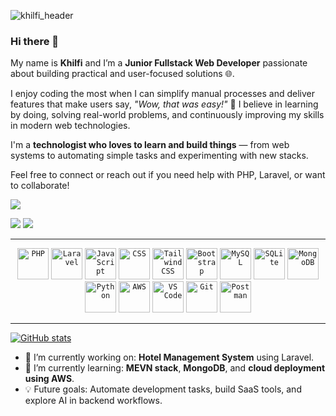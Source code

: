![khilfi_header](https://user-images.githubusercontent.com/25181517/117185899-9ccba680-adda-11eb-9003-7c25da391b99.PNG)

### Hi there 👋

My name is **Khilfi** and I’m a **Junior Fullstack Web Developer** passionate about building practical and user-focused solutions 🌐.

I enjoy coding the most when I can simplify manual processes and deliver features that make users say, *"Wow, that was easy!"* 🚀 I believe in learning by doing, solving real-world problems, and continuously improving my skills in modern web technologies.

I'm a **technologist who loves to learn and build things** — from web systems to automating simple tasks and experimenting with new stacks.

Feel free to connect or reach out if you need help with PHP, Laravel, or want to collaborate!

[![](https://komarev.com/ghpvc/?username=KuroMKh&color=000000)](https://github.com/KuroMKh)

[<img src="https://img.shields.io/badge/Gmail-D14836?style=for-the-badge&logo=gmail&logoColor=white">](mailto:muhdkhilfi36@gmail.com)
[<img src="https://img.shields.io/badge/LinkedIn-0077B5?style=for-the-badge&logo=linkedin&logoColor=white">](https://www.linkedin.com/in/muhammad-khilfi-/)

---

<div align="center">
	<code><img height="50" src="https://user-images.githubusercontent.com/25181517/183570228-6a040b9f-3ddf-47a2-a201-743121dac664.png" alt="PHP" title="PHP" /></code>
	<code><img height="50" src="https://user-images.githubusercontent.com/25181517/117201156-9a724800-adec-11eb-9a9d-3cd0f67da4bc.png" alt="Laravel" title="Laravel" /></code>
	<code><img height="50" src="https://user-images.githubusercontent.com/25181517/187070047-7bce3c11-8d99-4ab1-9681-eb1df26a612f.png" alt="JavaScript" title="JavaScript" /></code>
	<code><img height="50" src="https://user-images.githubusercontent.com/25181517/183898674-75a4a1b1-f960-4ea9-abcb-637170a00a75.png" alt="CSS" title="CSS" /></code>
	<code><img height="50" src="https://user-images.githubusercontent.com/25181517/187070044-927aeaf3-f078-4495-8253-79e5d2e6da93.png" alt="Tailwind CSS" title="Tailwind CSS" /></code>
	<code><img height="50" src="https://user-images.githubusercontent.com/25181517/183898054-b3d693d4-dafb-4808-a509-bab54cf5de34.png" alt="Bootstrap" title="Bootstrap" /></code>
	<code><img height="50" src="https://user-images.githubusercontent.com/25181517/183896128-ec99105a-ec1a-4d85-b08b-1aa1620b2046.png" alt="MySQL" title="MySQL" /></code>
	<code><img height="50" src="https://user-images.githubusercontent.com/25181517/187070047-e1ab5fd2-2df2-4fa1-bd9a-fd72e8fbb0f4.png" alt="SQLite" title="SQLite" /></code>
	<code><img height="50" src="https://user-images.githubusercontent.com/25181517/187071944-f96d2e64-7b2a-4e1e-a89a-d2a75cd44b8b.png" alt="MongoDB" title="MongoDB" /></code>
	<code><img height="50" src="https://user-images.githubusercontent.com/25181517/187070103-3b70c2a2-3f04-44c0-b1b4-660c3aa444b3.png" alt="Python" title="Python" /></code>
	<code><img height="50" src="https://user-images.githubusercontent.com/25181517/187071939-4e4c808d-7d52-4f6c-9475-0d59c1f96b38.png" alt="AWS" title="AWS" /></code>
	<code><img height="50" src="https://user-images.githubusercontent.com/25181517/117208736-2cc0b980-adf6-11eb-838c-348faeaf00dc.png" alt="VS Code" title="VS Code" /></code>
	<code><img height="50" src="https://user-images.githubusercontent.com/25181517/192108372-f71d70ac-7ae6-4c0d-8395-51d8870c2ef0.png" alt="Git" title="Git" /></code>
	<code><img height="50" src="https://user-images.githubusercontent.com/25181517/192109061-e138ca71-337c-4019-8d42-4792fdaa7128.png" alt="Postman" title="Postman" /></code>
</div>

---

[![GitHub stats](https://github-readme-stats.vercel.app/api?username=KuroMKh&show_icons=true&theme=great-gatsby)](https://github.com/KuroMKh?tab=repositories)

- 🔭 I’m currently working on: **Hotel Management System** using Laravel.
- 🌱 I’m currently learning: **MEVN stack**, **MongoDB**, and **cloud deployment using AWS**.
- 💡 Future goals: Automate development tasks, build SaaS tools, and explore AI in backend workflows.
